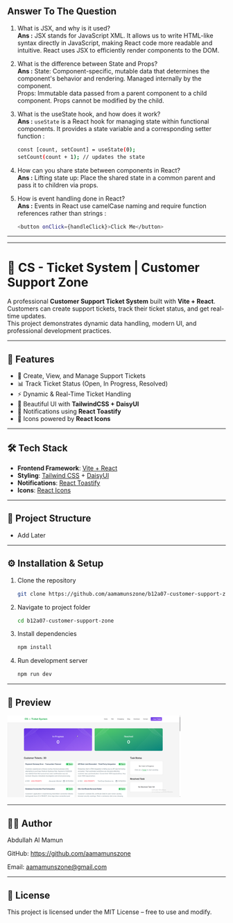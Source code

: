 ## Answer To The Question

1. What is JSX, and why is it used?  
   **Ans :** JSX stands for JavaScript XML. It allows us to write HTML-like syntax directly in JavaScript, making React code more readable and intuitive. React uses JSX to efficiently render components to the DOM.

1. What is the difference between State and Props?  
   **Ans :** State: Component-specific, mutable data that determines the component's behavior and rendering. Managed internally by the component.  
   Props: Immutable data passed from a parent component to a child component. Props cannot be modified by the child.

1. What is the useState hook, and how does it work?  
   **Ans :** `useState` is a React hook for managing state within functional components. It provides a state variable and a corresponding setter function :

   ```bash
   const [count, setCount] = useState(0);
   setCount(count + 1); // updates the state
   ```

1. How can you share state between components in React?  
   **Ans :** Lifting state up: Place the shared state in a common parent and pass it to children via props.

1. How is event handling done in React?  
   **Ans :** Events in React use camelCase naming and require function references rather than strings :
   ```bash
   <button onClick={handleClick}>Click Me</button>
   ```

---

---

# 📌 CS - Ticket System | Customer Support Zone

A professional **Customer Support Ticket System** built with **Vite + React**.  
Customers can create support tickets, track their ticket status, and get real-time updates.  
This project demonstrates dynamic data handling, modern UI, and professional development practices.

---

## 🚀 Features

- 🎫 Create, View, and Manage Support Tickets
- 📊 Track Ticket Status (Open, In Progress, Resolved)
- ⚡ Dynamic & Real-Time Ticket Handling
- 🎨 Beautiful UI with **TailwindCSS + DaisyUI**
- 🔔 Notifications using **React Toastify**
- 🔗 Icons powered by **React Icons**

---

## 🛠️ Tech Stack

- **Frontend Framework**: [Vite + React](https://vitejs.dev/)
- **Styling**: [Tailwind CSS](https://tailwindcss.com/) + [DaisyUI](https://daisyui.com/)
- **Notifications**: [React Toastify](https://fkhadra.github.io/react-toastify/)
- **Icons**: [React Icons](https://react-icons.github.io/react-icons/)

---

## 📂 Project Structure

- Add Later

---

## ⚙️ Installation & Setup

1. Clone the repository
   ```bash
   git clone https://github.com/aamamunszone/b12a07-customer-support-zone.git
   ```
2. Navigate to project folder
   ```bash
   cd b12a07-customer-support-zone
   ```
3. Install dependencies
   ```bash
   npm install
   ```
4. Run development server
   ```bash
   npm run dev
   ```

---

## 📸 Preview

<img src="./public/assets/images/demo.png" alt="Demo" width="400"/>

---

## 👨‍💻 Author

Abdullah Al Mamun

GitHub: https://github.com/aamamunszone

Email: aamamunszone@gmail.com

---

## 📝 License

This project is licensed under the MIT License – free to use and modify.
